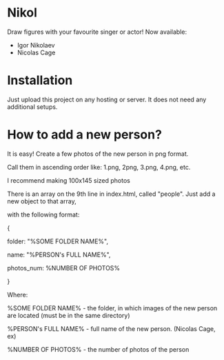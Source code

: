 # Nikol
Draw figures with your favourite singer or actor!
Now available: 
* Igor Nikolaev
* Nicolas Cage

# Installation

Just upload this project on any hosting or server. It does not need any additional setups. 

# How to add a new person?

It is easy! Create a few photos of the new person in png format.

Call them in ascending order like: 1.png, 2png, 3.png, 4.png, etc.

I recommend making 100x145 sized photos

There is an array on the 9th line in index.html, called "people". Just add a new object to that array,

with the following format:

{

 folder: "%SOME FOLDER NAME%",

 name: "%PERSON's FULL NAME%",

 photos_num: %NUMBER OF PHOTOS%

}

Where:

%SOME FOLDER NAME% - the folder, in which images of the new person are located (must be in the same directory)

%PERSON's FULL NAME% - full name of the new person. (Nicolas Cage, ex)

%NUMBER OF PHOTOS% - the number of photos of the person

